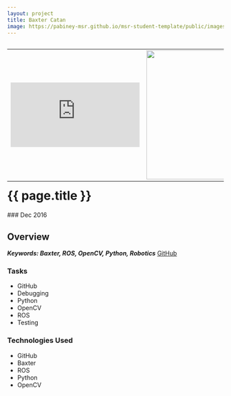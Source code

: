 ```yaml
---
layout: project
title: Baxter Catan
image: https://pabiney-msr.github.io/msr-student-template/public/images/baxter.jpg
---
```

<table align="right">
	<tr>
		<td>
			<iframe class="project-image" src="https://www.youtube.com/embed/UzhP7HdbdNM" frameborder="0" allowfullscreen></iframe>
		</td>
		<td>
			<img class="project-image" width="400" height="300" src="https://pabiney-msr.github.io/msr-student-template/public/images/baxter.jpg"/>
		</td>
	</tr>
</table>
<h1 id="project-title">{{ page.title }}</h1>
### Dec 2016

## Overview

<b><i> Keywords: Baxter, ROS, OpenCV, Python, Robotics</i></b>
<a href="https://github.com/harishchockalingam2017/Final-Project-ME495-Group1">GitHub</a>

### Tasks
* GitHub
* Debugging
* Python
* OpenCV
* ROS
* Testing

### Technologies Used
* GitHub
* Baxter
* ROS
* Python
* OpenCV